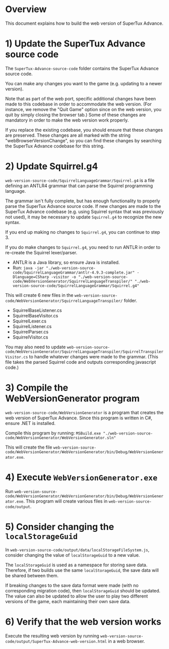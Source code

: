 
# Overview

This document explains how to build the web version of SuperTux Advance.

# 1) Update the SuperTux Advance source code

The `SuperTux-Advance-source-code` folder contains the SuperTux Advance source code.

You can make any changes you want to the game (e.g. updating to a newer version).

Note that as part of the web port, specific additional changes have been made to this codebase in order to accommodate the web version. (For instance, we remove the "Quit Game" option since on the web version, you quit by simply closing the browser tab.) Some of these changes are mandatory in order to make the web version work properly.

If you replace the existing codebase, you should ensure that these changes are preserved. These changes are all marked with the string "webBrowserVersionChange", so you can find these changes by searching the SuperTux Advance codebase for this string.

# 2) Update Squirrel.g4

`web-version-source-code/SquirrelLanguageGrammar/Squirrel.g4` is a file defining an ANTLR4 grammar that can parse the Squirrel programming language.

The grammar isn't fully complete, but has enough functionality to properly parse the SuperTux Advance source code. If new changes are made to the SuperTux Advance codebase (e.g. using Squirrel syntax that was previously not used), it may be necessary to update `Squirrel.g4` to recognize the new syntax.

If you end up making no changes to `Squirrel.g4`, you can continue to step 3.

If you do make changes to `Squirrel.g4`, you need to run ANTLR in order to re-create the Squirrel lexer/parser.

* ANTLR is a Java library, so ensure Java is installed.
* Run: `java -jar "./web-version-source-code/SquirrelLanguageGrammar/antlr-4.9.3-complete.jar" -Dlanguage=CSharp -visitor -o "./web-version-source-code/WebVersionGenerator/SquirrelLanguageTranspiler/" "./web-version-source-code/SquirrelLanguageGrammar/Squirrel.g4"`

This will create 6 new files in the `web-version-source-code/WebVersionGenerator/SquirrelLanguageTranspiler/` folder.

* SquirrelBaseListener.cs
* SquirrelBaseVisitor.cs
* SquirrelLexer.cs
* SquirrelListener.cs
* SquirrelParser.cs
* SquirrelVisitor.cs

You may also need to update `web-version-source-code/WebVersionGenerator/SquirrelLanguageTranspiler/SquirrelTranspilerVisitor.cs` to handle whatever changes were made to the grammar. (This file takes the parsed Squirrel code and outputs corresponding javascript code.)
 
# 3) Compile the WebVersionGenerator program

`web-version-source-code/WebVersionGenerator` is a program that creates the web version of SuperTux Advance. Since this program is written in C#, ensure .NET is installed.

Compile this program by running: `MSBuild.exe "./web-version-source-code/WebVersionGenerator/WebVersionGenerator.sln"`

This will create the file `web-version-source-code/WebVersionGenerator/WebVersionGenerator/bin/Debug/WebVersionGenerator.exe`. 

# 4) Execute `WebVersionGenerator.exe`

Run `web-version-source-code/WebVersionGenerator/WebVersionGenerator/bin/Debug/WebVersionGenerator.exe`. This program will create various files in `web-version-source-code/output`.

# 5) Consider changing the `localStorageGuid`

In `web-version-source-code/output/data/localStorageFileSystem.js`, consider changing the value of `localStorageGuid` to a new value.

The `localStorageGuid` is used as a namespace for storing save data. Therefore, if two builds use the same `localStorageGuid`, the save data will be shared between them.

If breaking changes to the save data format were made (with no corresponding migration code), then `localStorageGuid` should be updated. The value can also be updated to allow the user to play two different versions of the game, each maintaining their own save data.

# 6) Verify that the web version works

Execute the resulting web version by running `web-version-source-code/output/SuperTux-Advance-web-version.html` in a web browser.

